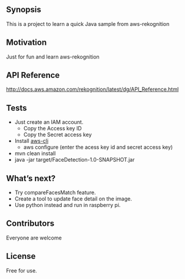 ## Synopsis

This is a project to learn a quick Java sample from aws-rekognition


## Motivation

Just for fun and learn aws-rekognition


## API Reference

http://docs.aws.amazon.com/rekognition/latest/dg/API_Reference.html


## Tests

* Just create an IAM account.
    * Copy the Access key ID
    * Copy the Secret access key
* Install [aws-cli](https://s3.amazonaws.com/aws-cli/AWSCLI64.msi)
    * aws configure (enter the acess key id and secret access key)
* mvn clean install
* java -jar target/FaceDetection-1.0-SNAPSHOT.jar
 

## What’s next?
* Try compareFacesMatch feature.
* Create a tool to update face detail on the image.
* Use python instead and run in raspberry pi.


## Contributors

Everyone are welcome

## License

Free for use.